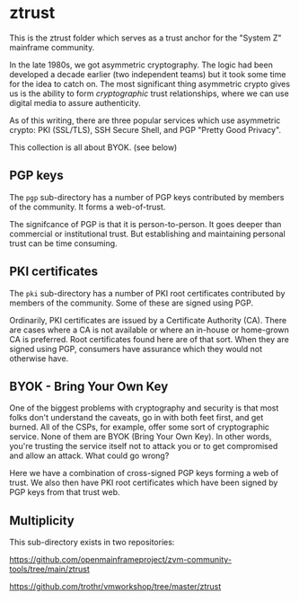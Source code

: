 # ztrust

This is the ztrust folder
which serves as a trust anchor for the "System Z" mainframe community.

In the late 1980s, we got asymmetric cryptography.
The logic had been developed a decade earlier (two independent teams)
but it took some time for the idea to catch on. The most significant
thing asymmetric crypto gives us is the ability to form *cryptographic*
trust relationships, where we can use digital media to assure authenticity.

As of this writing, there are three popular services which use asymmetric
crypto: PKI (SSL/TLS), SSH Secure Shell, and PGP "Pretty Good Privacy".

This collection is all about BYOK. (see below)

## PGP keys

The `pgp` sub-directory has a number of PGP keys
contributed by members of the community. It forms a web-of-trust.

The signifcance of PGP is that it is person-to-person.
It goes deeper than commercial or institutional trust.
But establishing and maintaining personal trust can be time consuming.

## PKI certificates

The `pki` sub-directory has a number of PKI root certificates
contributed by members of the community. Some of these are signed
using PGP.

Ordinarily, PKI certificates are issued by a Certificate Authority (CA).
There are cases where a CA is not available or where an in-house
or home-grown CA is preferred. Root certificates found here are
of that sort. When they are signed using PGP, consumers have assurance
which they would not otherwise have.

## BYOK - Bring Your Own Key

One of the biggest problems with cryptography and security is that
most folks don't understand the caveats, go in with both feet first,
and get burned. All of the CSPs, for example, offer some sort of
cryptographic service. None of them are BYOK (Bring Your Own Key).
In other words, you're trusting the service itself not to attack you
or to get compromised and allow an attack. What could go wrong?

Here we have a combination of cross-signed PGP keys forming a
web of trust. We also then have PKI root certificates which have been
signed by PGP keys from that trust web.

## Multiplicity

This sub-directory exists in two repositories:

https://github.com/openmainframeproject/zvm-community-tools/tree/main/ztrust

https://github.com/trothr/vmworkshop/tree/master/ztrust



